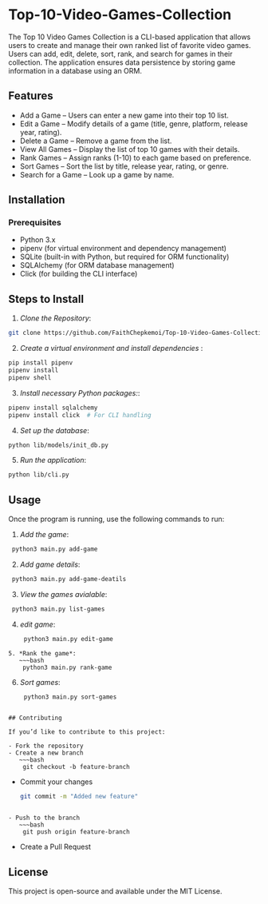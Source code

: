 # Top-10-Video-Games-Collection
The Top 10 Video Games Collection is a CLI-based application that allows users to create and manage their own ranked list of favorite video games. Users can add, edit, delete, sort, rank, and search for games in their collection. The application ensures data persistence by storing game information in a database using an ORM.

## Features

- Add a Game – Users can enter a new game into their top 10 list.
- Edit a Game – Modify details of a game (title, genre, platform, release year, rating).
- Delete a Game – Remove a game from the list.
- View All Games – Display the list of top 10 games with their details.
- Rank Games – Assign ranks (1-10) to each game based on preference.
- Sort Games – Sort the list by title, release year, rating, or genre.
- Search for a Game – Look up a game by name.

## Installation

 ### Prerequisites

- Python 3.x
- pipenv (for virtual environment and dependency management)
- SQLite (built-in with Python, but required for ORM functionality)
- SQLAlchemy (for ORM database management)
- Click (for building the CLI interface)

## Steps to Install

1. *Clone the Repository*:
~~~bash
git clone https://github.com/FaithChepkemoi/Top-10-Video-Games-Collection
~~~

2. *Create a virtual environment and install dependencies* :
~~~bash
pip install pipenv 
pipenv install
pipenv shell
~~~

3. *Install necessary Python packages:*:
~~~bash
pipenv install sqlalchemy
pipenv install click  # For CLI handling
~~~

4. *Set up the database*:
~~~bash
python lib/models/init_db.py
~~~
5. *Run the application*:
~~~bash
python lib/cli.py
~~~

## Usage
Once the program is running, use the following commands to run:
 1. *Add the game*:
   ~~~bash
    python3 main.py add-game
~~~
 2. *Add game details*:
   ~~~bash
    python3 main.py add-game-deatils
~~~
 3. *View the  games avialable*:
   ~~~bash
    python3 main.py list-games
~~~
4. *edit game*:
   ~~~bash
    python3 main.py edit-game
~~~
5. *Rank the game*:
   ~~~bash
    python3 main.py rank-game
~~~
6. *Sort games*:
   ~~~bash
    python3 main.py sort-games
~~~

## Contributing

If you’d like to contribute to this project:

- Fork the repository
- Create a new branch 
   ~~~bash
    git checkout -b feature-branch
~~~

- Commit your changes 
   ~~~bash
   git commit -m "Added new feature"
~~~

- Push to the branch 
   ~~~bash
    git push origin feature-branch
~~~

- Create a Pull Request

## License

This project is open-source and available under the MIT License.

